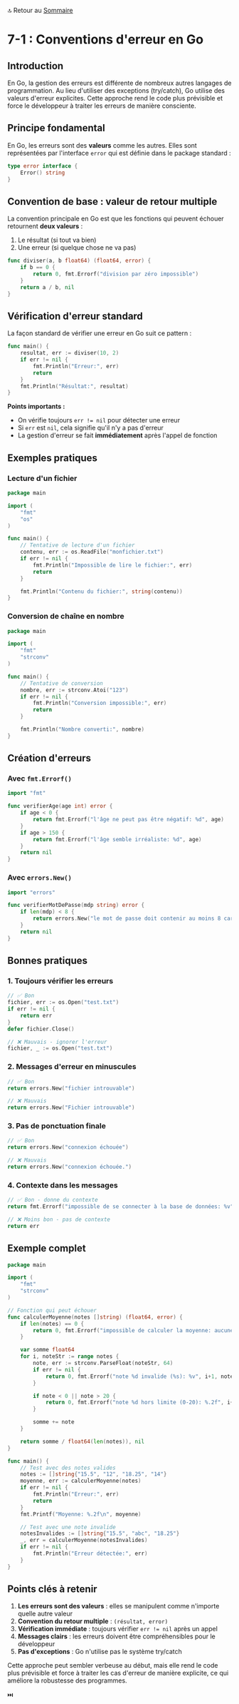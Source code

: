 🔝 Retour au [Sommaire](/SOMMAIRE.md)

# 7-1 : Conventions d'erreur en Go

## Introduction

En Go, la gestion des erreurs est différente de nombreux autres langages de programmation. Au lieu d'utiliser des exceptions (try/catch), Go utilise des valeurs d'erreur explicites. Cette approche rend le code plus prévisible et force le développeur à traiter les erreurs de manière consciente.

## Principe fondamental

En Go, les erreurs sont des **valeurs** comme les autres. Elles sont représentées par l'interface `error` qui est définie dans le package standard :

```go
type error interface {
    Error() string
}
```

## Convention de base : valeur de retour multiple

La convention principale en Go est que les fonctions qui peuvent échouer retournent **deux valeurs** :
1. Le résultat (si tout va bien)
2. Une erreur (si quelque chose ne va pas)

```go
func diviser(a, b float64) (float64, error) {
    if b == 0 {
        return 0, fmt.Errorf("division par zéro impossible")
    }
    return a / b, nil
}
```

## Vérification d'erreur standard

La façon standard de vérifier une erreur en Go suit ce pattern :

```go
func main() {
    resultat, err := diviser(10, 2)
    if err != nil {
        fmt.Println("Erreur:", err)
        return
    }
    fmt.Println("Résultat:", resultat)
}
```

**Points importants :**
- On vérifie toujours `err != nil` pour détecter une erreur
- Si `err` est `nil`, cela signifie qu'il n'y a pas d'erreur
- La gestion d'erreur se fait **immédiatement** après l'appel de fonction

## Exemples pratiques

### Lecture d'un fichier

```go
package main

import (
    "fmt"
    "os"
)

func main() {
    // Tentative de lecture d'un fichier
    contenu, err := os.ReadFile("monfichier.txt")
    if err != nil {
        fmt.Println("Impossible de lire le fichier:", err)
        return
    }

    fmt.Println("Contenu du fichier:", string(contenu))
}
```

### Conversion de chaîne en nombre

```go
package main

import (
    "fmt"
    "strconv"
)

func main() {
    // Tentative de conversion
    nombre, err := strconv.Atoi("123")
    if err != nil {
        fmt.Println("Conversion impossible:", err)
        return
    }

    fmt.Println("Nombre converti:", nombre)
}
```

## Création d'erreurs

### Avec `fmt.Errorf()`

```go
import "fmt"

func verifierAge(age int) error {
    if age < 0 {
        return fmt.Errorf("l'âge ne peut pas être négatif: %d", age)
    }
    if age > 150 {
        return fmt.Errorf("l'âge semble irréaliste: %d", age)
    }
    return nil
}
```

### Avec `errors.New()`

```go
import "errors"

func verifierMotDePasse(mdp string) error {
    if len(mdp) < 8 {
        return errors.New("le mot de passe doit contenir au moins 8 caractères")
    }
    return nil
}
```

## Bonnes pratiques

### 1. Toujours vérifier les erreurs

```go
// ✅ Bon
fichier, err := os.Open("test.txt")
if err != nil {
    return err
}
defer fichier.Close()

// ❌ Mauvais - ignorer l'erreur
fichier, _ := os.Open("test.txt")
```

### 2. Messages d'erreur en minuscules

```go
// ✅ Bon
return errors.New("fichier introuvable")

// ❌ Mauvais
return errors.New("Fichier introuvable")
```

### 3. Pas de ponctuation finale

```go
// ✅ Bon
return errors.New("connexion échouée")

// ❌ Mauvais
return errors.New("connexion échouée.")
```

### 4. Contexte dans les messages

```go
// ✅ Bon - donne du contexte
return fmt.Errorf("impossible de se connecter à la base de données: %v", err)

// ❌ Moins bon - pas de contexte
return err
```

## Exemple complet

```go
package main

import (
    "fmt"
    "strconv"
)

// Fonction qui peut échouer
func calculerMoyenne(notes []string) (float64, error) {
    if len(notes) == 0 {
        return 0, fmt.Errorf("impossible de calculer la moyenne: aucune note fournie")
    }

    var somme float64
    for i, noteStr := range notes {
        note, err := strconv.ParseFloat(noteStr, 64)
        if err != nil {
            return 0, fmt.Errorf("note %d invalide (%s): %v", i+1, noteStr, err)
        }

        if note < 0 || note > 20 {
            return 0, fmt.Errorf("note %d hors limite (0-20): %.2f", i+1, note)
        }

        somme += note
    }

    return somme / float64(len(notes)), nil
}

func main() {
    // Test avec des notes valides
    notes := []string{"15.5", "12", "18.25", "14"}
    moyenne, err := calculerMoyenne(notes)
    if err != nil {
        fmt.Println("Erreur:", err)
        return
    }
    fmt.Printf("Moyenne: %.2f\n", moyenne)

    // Test avec une note invalide
    notesInvalides := []string{"15.5", "abc", "18.25"}
    _, err = calculerMoyenne(notesInvalides)
    if err != nil {
        fmt.Println("Erreur détectée:", err)
    }
}
```

## Points clés à retenir

1. **Les erreurs sont des valeurs** : elles se manipulent comme n'importe quelle autre valeur
2. **Convention du retour multiple** : `(résultat, error)`
3. **Vérification immédiate** : toujours vérifier `err != nil` après un appel
4. **Messages clairs** : les erreurs doivent être compréhensibles pour le développeur
5. **Pas d'exceptions** : Go n'utilise pas le système try/catch

Cette approche peut sembler verbeuse au début, mais elle rend le code plus prévisible et force à traiter les cas d'erreur de manière explicite, ce qui améliore la robustesse des programmes.

⏭️

